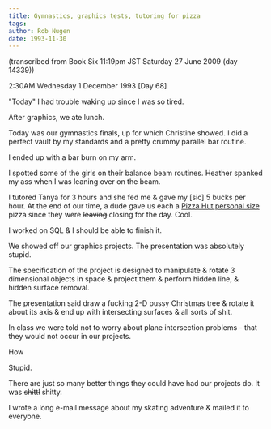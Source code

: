 ```yaml
---
title: Gymnastics, graphics tests, tutoring for pizza
tags: 
author: Rob Nugen
date: 1993-11-30
---
```


<!-- tags: -->
<!-- events: -->
<!-- people: Christine, Maggie -->
<!-- locations: Univeristy of Houston -->
<p class="note">(transcribed from Book Six 11:19pm JST Saturday 27 June 2009 (day 14339))</p>

<p class="date">2:30AM Wednesday 1 December 1993 [Day 68]</p>

<p>&quot;Today&quot; I had trouble waking up since I was so tired.</p>

<p>After graphics, we ate lunch.</p>

<p>Today was our gymnastics finals, up for which Christine showed.  I did a perfect vault by my
standards and a pretty crummy parallel bar routine.</p>

<p>I ended up with a bar burn on my arm.</p>

<p>I spotted some of the girls on their balance beam routines.  Heather spanked my ass when I was
leaning over on the beam.</p>

<p>I tutored Tanya for 3 hours and she fed me &amp; gave my [sic] 5 bucks per hour.  At the end of
our time, a dude gave us each a <ins>Pizza Hut personal size</ins> pizza since they
were <del>leaving</del> closing for the day.  Cool.</p>

<p>I worked on SQL &amp; I should be able to finish it.</p>

<p>We showed off our graphics projects.  The presentation was absolutely stupid.</p>

<p>The specification of the project is designed to manipulate &amp; rotate 3 dimensional objects in
space &amp; project them &amp; perform hidden line, &amp; hidden surface removal.</p>

<p>The presentation said draw a fucking 2-D pussy Christmas tree &amp; rotate it about its axis
&amp; end up with intersecting surfaces &amp; all sorts of shit.</p>

<p>In class we were told not to worry about plane intersection problems - that they would not occur
in our projects.</p>

<p>How</p>

<p>Stupid.</p>

<p>There are just so many better things they could have had our projects do.  It
was <del>shittl</del> shitty.</p>

<p>I wrote a long e-mail message about my skating adventure &amp; mailed it to everyone.</p>
